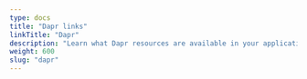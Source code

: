 ```yaml
---
type: docs
title: "Dapr links"
linkTitle: "Dapr"
description: "Learn what Dapr resources are available in your application"
weight: 600
slug: "dapr"
---
```

